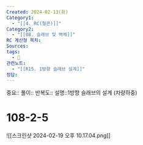 ```yaml
---
Created: 2024-02-13(화)
Category1:
  - "[[4. RC(철콘)]]"
Category2:
  - "[[08. 슬래브 및 벽체]]"
RC 계산형 목차: 
Sources: 
tags:
  - 🧮
관련노트:
  - "[[R15. 1방향 슬래브 설계]]"
정답:
---
```

중요::
풀이::
반복도::
설명::1방향 슬래브의 설계 (차량하중)
#  108-2-5

![[스크린샷 2024-02-19 오후 10.17.04.png]]